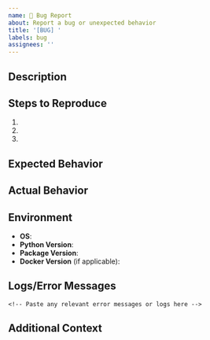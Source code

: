 ```yaml
---
name: 🐛 Bug Report
about: Report a bug or unexpected behavior
title: '[BUG] '
labels: bug
assignees: ''
---
```


## Description
<!-- A clear and concise description of what the bug is -->

## Steps to Reproduce
1. 
2. 
3. 

## Expected Behavior
<!-- What you expected to happen -->

## Actual Behavior
<!-- What actually happened -->

## Environment
- **OS**: <!-- e.g., macOS 13.0, Ubuntu 22.04, Windows 11 -->
- **Python Version**: <!-- e.g., 3.11 -->
- **Package Version**: <!-- e.g., 1.0.0 -->
- **Docker Version** (if applicable): <!-- e.g., 24.0 -->

## Logs/Error Messages
```
<!-- Paste any relevant error messages or logs here -->
```

## Additional Context
<!-- Any other context, screenshots, or information that might be helpful -->
